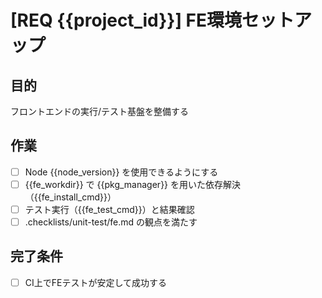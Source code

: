 # [REQ {{project_id}}] FE環境セットアップ

## 目的
フロントエンドの実行/テスト基盤を整備する

## 作業
- [ ] Node {{node_version}} を使用できるようにする
- [ ] {{fe_workdir}} で {{pkg_manager}} を用いた依存解決（{{fe_install_cmd}}）
- [ ] テスト実行（{{fe_test_cmd}}）と結果確認
- [ ] .checklists/unit-test/fe.md の観点を満たす

## 完了条件
- [ ] CI上でFEテストが安定して成功する
